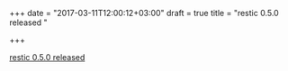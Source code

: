 +++
date = "2017-03-11T12:00:12+03:00"
draft = true
title = "restic 0.5.0 released "

+++

<p><a href="https://github.com/restic/restic/releases/tag/v0.5.0">restic 0.5.0 released </a></p>
